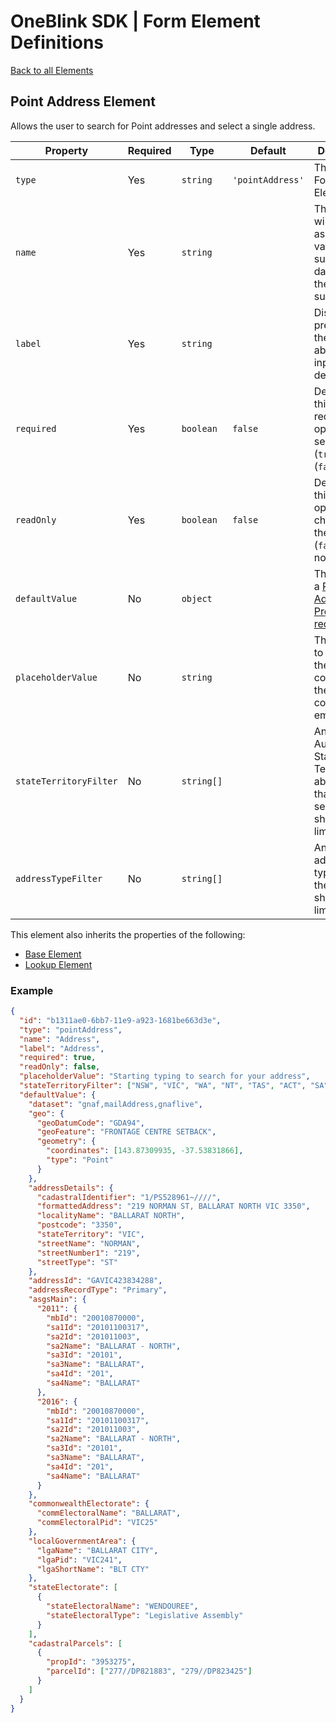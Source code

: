 # OneBlink SDK | Form Element Definitions

[Back to all Elements](./README.md)

## Point Address Element

Allows the user to search for Point addresses and select a single address.

| Property               | Required | Type       | Default          | Description                                                                                                                                      |
| ---------------------- | -------- | ---------- | ---------------- | ------------------------------------------------------------------------------------------------------------------------------------------------ |
| `type`                 | Yes      | `string`   | `'pointAddress'` | The type of Form Element.                                                                                                                        |
| `name`                 | Yes      | `string`   |                  | The key that will be assigned a value in the submission data when the form is submitted.                                                         |
| `label`                | Yes      | `string`   |                  | Display text presented to the user above the input by default.                                                                                   |
| `required`             | Yes      | `boolean`  | `false`          | Determine if this element requires an option to be selected (`true`) or not (`false`).                                                           |
| `readOnly`             | Yes      | `boolean`  | `false`          | Determine if this selected option be changed by the user (`false`) or not (`true`).                                                              |
| `defaultValue`         | No       | `object`   |                  | The result of a [Point Address Predictive request](https://point.digital.nsw.gov.au/v2/docs/pages/support.html#/default/post_v2_api_predictive2) |
| `placeholderValue`     | No       | `string`   |                  | The content to appear in the form control when the form control is empty.                                                                        |
| `stateTerritoryFilter` | No       | `string[]` |                  | An array of Australian State and/or Territory abbreviations that the search should be limited to.                                                |
| `addressTypeFilter`    | No       | `string[]` |                  | An array of address types that the search should be limited to.                                                                                  |

This element also inherits the properties of the following:

- [Base Element](./base-element.md)
- [Lookup Element](./lookup-element.md)

### Example

```json
{
  "id": "b1311ae0-6bb7-11e9-a923-1681be663d3e",
  "type": "pointAddress",
  "name": "Address",
  "label": "Address",
  "required": true,
  "readOnly": false,
  "placeholderValue": "Starting typing to search for your address",
  "stateTerritoryFilter": ["NSW", "VIC", "WA", "NT", "TAS", "ACT", "SA", "QLD"],
  "defaultValue": {
    "dataset": "gnaf,mailAddress,gnaflive",
    "geo": {
      "geoDatumCode": "GDA94",
      "geoFeature": "FRONTAGE CENTRE SETBACK",
      "geometry": {
        "coordinates": [143.87309935, -37.53831866],
        "type": "Point"
      }
    },
    "addressDetails": {
      "cadastralIdentifier": "1/PS528961~////",
      "formattedAddress": "219 NORMAN ST, BALLARAT NORTH VIC 3350",
      "localityName": "BALLARAT NORTH",
      "postcode": "3350",
      "stateTerritory": "VIC",
      "streetName": "NORMAN",
      "streetNumber1": "219",
      "streetType": "ST"
    },
    "addressId": "GAVIC423834288",
    "addressRecordType": "Primary",
    "asgsMain": {
      "2011": {
        "mbId": "20010870000",
        "sa1Id": "20101100317",
        "sa2Id": "201011003",
        "sa2Name": "BALLARAT - NORTH",
        "sa3Id": "20101",
        "sa3Name": "BALLARAT",
        "sa4Id": "201",
        "sa4Name": "BALLARAT"
      },
      "2016": {
        "mbId": "20010870000",
        "sa1Id": "20101100317",
        "sa2Id": "201011003",
        "sa2Name": "BALLARAT - NORTH",
        "sa3Id": "20101",
        "sa3Name": "BALLARAT",
        "sa4Id": "201",
        "sa4Name": "BALLARAT"
      }
    },
    "commonwealthElectorate": {
      "commElectoralName": "BALLARAT",
      "commElectoralPid": "VIC25"
    },
    "localGovernmentArea": {
      "lgaName": "BALLARAT CITY",
      "lgaPid": "VIC241",
      "lgaShortName": "BLT CTY"
    },
    "stateElectorate": [
      {
        "stateElectoralName": "WENDOUREE",
        "stateElectoralType": "Legislative Assembly"
      }
    ],
    "cadastralParcels": [
      {
        "propId": "3953275",
        "parcelId": ["277//DP821883", "279//DP823425"]
      }
    ]
  }
}
```
